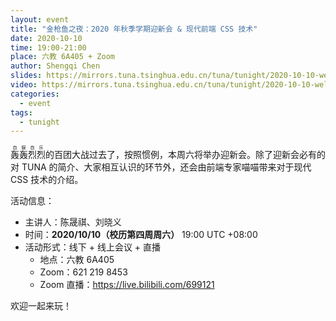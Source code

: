 ```yaml
---
layout: event
title: "金枪鱼之夜：2020 年秋季学期迎新会 & 现代前端 CSS 技术"
date: 2020-10-10
time: 19:00-21:00
place: 六教 6A405 + Zoom
author: Shengqi Chen
slides: https://mirrors.tuna.tsinghua.edu.cn/tuna/tunight/2020-10-10-welcome-and-css/slides.pdf
video: https://mirrors.tuna.tsinghua.edu.cn/tuna/tunight/2020-10-10-welcome-and-css/video.mp4
categories:
  - event
tags:
  - tunight
---
```


<ruby>轰轰烈烈<rt>自娱自乐</rt></ruby>的百团大战过去了，按照惯例，本周六将举办迎新会。除了迎新会必有的对 TUNA 的简介、大家相互认识的环节外，还会由前端专家喵喵带来对于现代 CSS 技术的介绍。

活动信息：

* 主讲人：陈晟祺、刘晓义
* 时间：**2020/10/10（校历第四周周六）** 19:00 UTC +08:00
* 活动形式：线下 + 线上会议 + 直播
  * 地点：六教 6A405
  * Zoom：621 219 8453
  * Zoom 直播：https://live.bilibili.com/699121

欢迎一起来玩！
